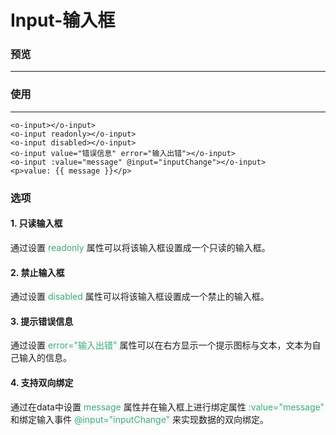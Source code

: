 # Input-输入框

### 预览
---

<ClientOnly>
<input-demos></input-demos>
</ClientOnly>

### 使用
---
```vue
<o-input></o-input>
<o-input readonly></o-input>
<o-input disabled></o-input>
<o-input value="错误信息" error="输入出错"></o-input>
<o-input :value="message" @input="inputChange"></o-input>
<p>value: {{ message }}</p>
```
### 选项

####  1. 只读输入框
通过设置<span style='color:#3eaf7c;background-color:#F8F8F8'> readonly </span>属性可以将该输入框设置成一个只读的输入框。

####  2. 禁止输入框
通过设置<span style='color:#3eaf7c;background-color:#F8F8F8'> disabled </span>属性可以将该输入框设置成一个禁止的输入框。

####  3. 提示错误信息
通过设置<span style='color:#3eaf7c;background-color:#F8F8F8'> error="输入出错" </span>属性可以在右方显示一个提示图标与文本，文本为自己输入的信息。

####  4. 支持双向绑定
通过在data中设置<span style='color:#3eaf7c;background-color:#F8F8F8'> message </span>属性并在输入框上进行绑定属性 <span style='color:#3eaf7c;background-color:#F8F8F8'> :value="message" </span>和绑定输入事件 <span style='color:#3eaf7c;background-color:#F8F8F8'> @input="inputChange" </span>来实现数据的双向绑定。